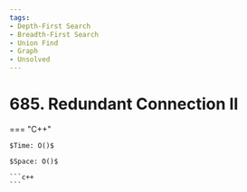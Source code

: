 ```yaml
---
tags:
- Depth-First Search
- Breadth-First Search
- Union Find
- Graph
- Unsolved
---
```



# 685. Redundant Connection II

=== "C++"

    $Time: O()$

    $Space: O()$

    ```c++
    ```